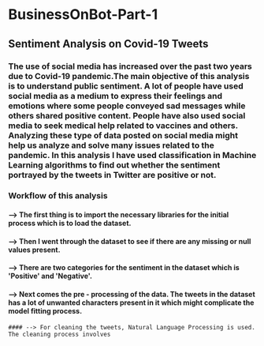# BusinessOnBot-Part-1

## Sentiment Analysis on Covid-19 Tweets
### The use of social media has increased over the past two years due to Covid-19 pandemic.The main objective of this analysis is to understand public sentiment. A lot of people have used social media as a medium to express their feelings and emotions where some people conveyed sad messages while others shared positive content. People have also used social media to seek medical help related to vaccines and others. Analyzing these type of data posted on social media might help us analyze and solve many issues related to the pandemic. In this analysis I have used classification in Machine Learning algorithms to find out whether the sentiment portrayed by the tweets in Twitter are positive or not.

### Workflow of this analysis

#### --> The first thing is to import the necessary libraries for the initial process which is to load the dataset.
#### --> Then I went through the dataset to see if there are any missing or null values present.
#### --> There are two categories for the sentiment in the dataset which is 'Positive' and 'Negative'.
#### --> Next comes the pre - processing of the data. The tweets in the dataset has a lot of unwanted characters present in it which might complicate the model fitting    process.
    #### --> For cleaning the tweets, Natural Language Processing is used. The cleaning process involves 

